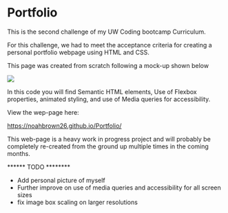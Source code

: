 # Portfolio

This is the second challenge of my UW Coding bootcamp Curriculum.

For this challenge, we had to meet the acceptance criteria for creating a personal portfolio webpage using HTML and CSS.

This page was created from scratch following a mock-up shown below

![](assets/images/demo.gif)


In this code you will find Semantic HTML elements, Use of Flexbox properties, animated styling, and use of Media queries for accessibility.


 View the wep-page here:
 
 https://noahbrown26.github.io/Portfolio/



This web-page is a heavy work in progress project and will probably be completely re-created from the ground up multiple times in the coming months.

****** TODO ********

* Add personal picture of myself
* Further improve on use of media queries and accessibility for all screen sizes
* fix image box scaling on larger resolutions



